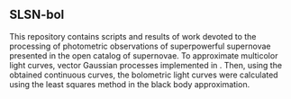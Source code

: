 ## SLSN-bol


This repository contains scripts and results of work devoted to the processing of photometric observations of superpowerful supernovae presented in the open catalog of supernovae. To approximate multicolor light curves, vector Gaussian processes implemented in . Then, using the obtained continuous curves, the bolometric light curves were calculated using the least squares method in the black body approximation.
